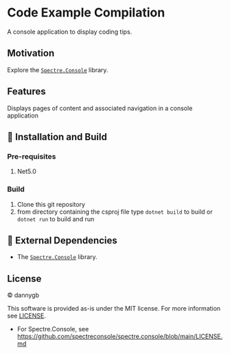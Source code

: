 # Code Example Compilation

A console application to display coding tips.

## Motivation

Explore the [`Spectre.Console`](https://github.com/spectreconsole/spectre.console/) library.

## Features

Displays pages of content and associated navigation in a console application

## 🚀 Installation and Build

### Pre-requisites

1. Net5.0

### Build

1. Clone this git repository
2. from directory containing the csproj file type `dotnet build` to build or `dotnet run` to build and run


## 🔗 External Dependencies

* The [`Spectre.Console`](https://github.com/spectreconsole/spectre.console/) library.

## License

© dannygb

This software is provided as-is under the MIT license. For more information see [LICENSE](https://github.com/DannyGB/CodeExampleCompilation/.github/LICENSE.md).

* For Spectre.Console, see https://github.com/spectreconsole/spectre.console/blob/main/LICENSE.md